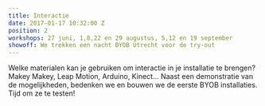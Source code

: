 ```yaml
---
title: Interactie
date: 2017-01-17 10:32:00 Z
position: 2
workshops: 27 juni, 1,8,22 en 29 augustus, 5,12 en 19 september
showoff: We trekken een nacht BYOB Utrecht voor de try-out
---
```


Welke materialen kan je gebruiken om interactie in je installatie te brengen? Makey Makey, Leap Motion, Arduino, Kinect… Naast een demonstratie van de mogelijkheden, bedenken we en bouwen we de eerste BYOB installaties. Tijd om ze te testen!
